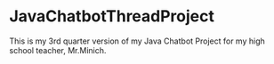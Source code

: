 # JavaChatbotThreadProject
This is my 3rd quarter version of my Java Chatbot Project for my high school teacher, Mr.Minich.
